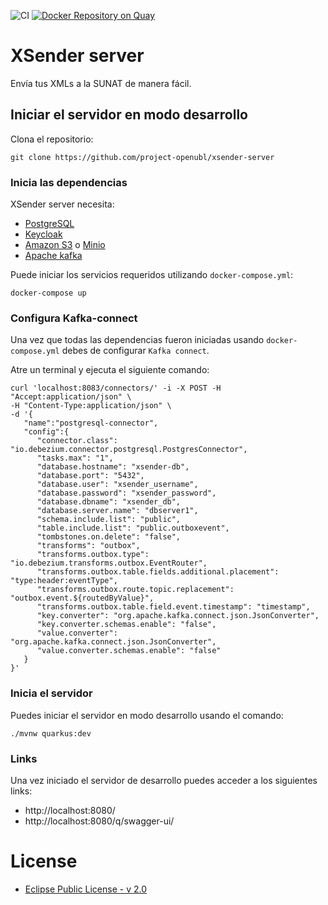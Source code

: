 ![CI](https://github.com/project-openubl/xsender-server/workflows/CI/badge.svg)
[![Docker Repository on Quay](https://quay.io/repository/projectopenubl/xsender-server/status "Docker Repository on Quay")](https://quay.io/repository/projectopenubl/xsender-server)

# XSender server

Envía tus XMLs a la SUNAT de manera fácil.

## Iniciar el servidor en modo desarrollo

Clona el repositorio:

```shell
git clone https://github.com/project-openubl/xsender-server
```

### Inicia las dependencias

XSender server necesita:

- [PostgreSQL](https://www.postgresql.org/)
- [Keycloak](https://www.keycloak.org/)
- [Amazon S3](https://aws.amazon.com/s3/) o [Minio](https://min.io/)
- [Apache kafka](https://kafka.apache.org/)

Puede iniciar los servicios requeridos utilizando `docker-compose.yml`:

```shell
docker-compose up
```

### Configura Kafka-connect

Una vez que todas las dependencias fueron iniciadas usando `docker-compose.yml` debes de configurar `Kafka connect`.

Atre un terminal y ejecuta el siguiente comando:

```shell
curl 'localhost:8083/connectors/' -i -X POST -H "Accept:application/json" \
-H "Content-Type:application/json" \
-d '{
   "name":"postgresql-connector",
   "config":{
      "connector.class": "io.debezium.connector.postgresql.PostgresConnector",
      "tasks.max": "1",
      "database.hostname": "xsender-db",
      "database.port": "5432",
      "database.user": "xsender_username",
      "database.password": "xsender_password",
      "database.dbname": "xsender_db",
      "database.server.name": "dbserver1",
      "schema.include.list": "public",
      "table.include.list": "public.outboxevent",
      "tombstones.on.delete": "false",
      "transforms": "outbox",
      "transforms.outbox.type": "io.debezium.transforms.outbox.EventRouter",
      "transforms.outbox.table.fields.additional.placement": "type:header:eventType",
      "transforms.outbox.route.topic.replacement": "outbox.event.${routedByValue}",
      "transforms.outbox.table.field.event.timestamp": "timestamp",
      "key.converter": "org.apache.kafka.connect.json.JsonConverter",
      "key.converter.schemas.enable": "false",
      "value.converter": "org.apache.kafka.connect.json.JsonConverter",
      "value.converter.schemas.enable": "false"
   }
}'
```

### Inicia el servidor

Puedes iniciar el servidor en modo desarrollo usando el comando:

```shell script
./mvnw quarkus:dev
```

### Links

Una vez iniciado el servidor de desarrollo puedes acceder a los siguientes links:

- http://localhost:8080/
- http://localhost:8080/q/swagger-ui/

# License

- [Eclipse Public License - v 2.0](./LICENSE)
